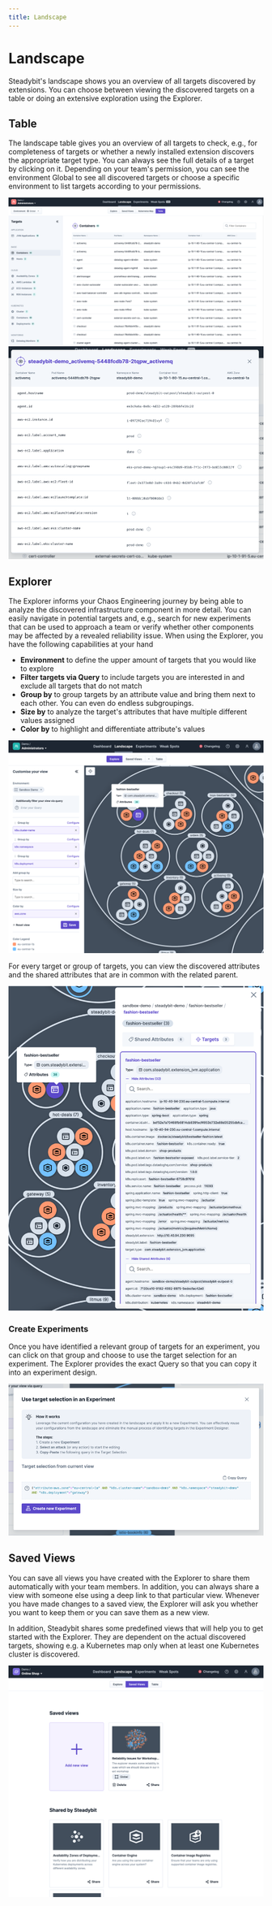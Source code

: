```yaml
---
title: Landscape
---
```


# Landscape

Steadybit's landscape shows you an overview of all targets discovered by extensions.
You can choose between viewing the discovered targets on a table or doing an extensive exploration using the Explorer.

## Table
The landscape table gives you an overview of all targets to check, e.g., for completeness of targets or whether a newly installed extension discovers the appropriate target type. You can always see the full details of a target by clicking on it.
Depending on your team's permission, you can see the environment Global to see all discovered targets or choose a specific environment to list targets according to your permissions.

![Landscape table listing all target types and discovered targets](landscape-table.png)
![Target details showing all discovered attributes](landscape-table-detail.png)

## Explorer
The Explorer informs your Chaos Engineering journey by being able to analyze the discovered infrastructure component in more detail.
You can easily navigate in potential targets and, e.g., search for new experiments that can be used to approach a team or verify whether other components may be affected by a revealed reliability issue.
When using the Explorer, you have the following capabilities at your hand

- **Environment** to define the upper amount of targets that you would like to explore
- **Filter targets via Query** to include targets you are interested in and exclude all targets that do not match
- **Group by** to group targets by an attribute value and bring them next to each other. You can even do endless subgroupings.
- **Size by** to analyze the target's attributes that have multiple different values assigned
- **Color by** to highlight and differentiate attribute's values

![Landscape explorer to analyze your system](landscape-explorer-view.png)

For every target or group of targets, you can view the discovered attributes and the shared attributes that are in common with the related parent.

![Landscape explorer to show shared and target-specific attributes](landscape-explorer-attributes.png)

### Create Experiments
Once you have identified a relevant group of targets for an experiment, you can click on that group and choose to use the target selection for an experiment. The Explorer provides the exact Query so that you can copy it into an experiment design.

![img.png](landscape-explorer-create-experiment.png)

## Saved Views
You can save all views you have created with the Explorer to share them automatically with your team members.
In addition, you can always share a view with someone else using a deep link to that particular view.
Whenever you have made changes to a saved view, the Explorer will ask you whether you want to keep them or you can save them as a new view.

In addition, Steadybit shares some predefined views that will help you to get started with the Explorer.
They are dependent on the actual discovered targets, showing e.g. a Kubernetes map only when at least one Kubernetes cluster is discovered.

![Landscape Explorer views](landscape-explorer-views.png)
